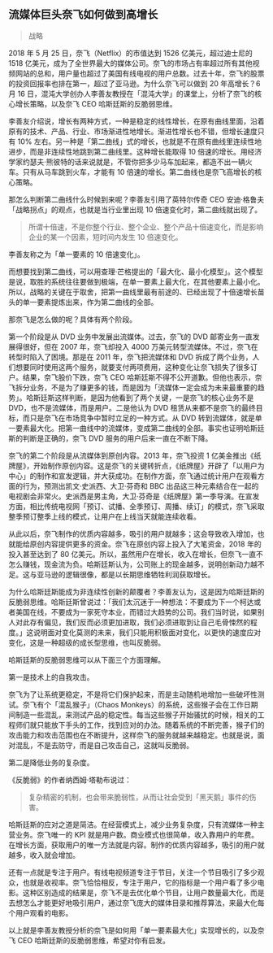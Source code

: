 ## 流媒体巨头奈飞如何做到高增长

> 战略

2018 年 5 月 25 日，奈飞（Netflix）的市值达到 1526 亿美元，超过迪士尼的 1518 亿美元，成为了全世界最大的媒体公司。奈飞的市场占有率超过所有其他视频网站的总和，用户量也超过了美国有线电视的用户总数。过去十年，奈飞的股票的投资回报率也排在第一，超过了亚马逊。为什么奈飞可以做到 20 年高增长？6 月 16 日，混沌大学创办人李善友教授在「混沌大学」的课堂上，分析了奈飞的核心增长策略，以及奈飞 CEO 哈斯廷斯的反脆弱思维。

李善友介绍说，增长有两种方式，一种是稳定的线性增长，在原有曲线里面，沿着原有的技术、产品、行业、市场渐进性地增长。渐进性增长也不错，但增长速度只有 10% 左右。另一种是「第二曲线」式的增长，也就是不在原有曲线里连续性地进步，而是非连续性地跳到第二曲线里。这种增长能取得 10 倍速的增长。用经济学家约瑟夫·熊彼特的话来说就是，不管你把多少马车加起来，都造不出一辆火车。只有从马车跳到火车，才能有 10 倍速的增长。第二曲线也是奈飞高增长的核心策略。

那怎么判断第二曲线什么时候到来呢？李善友引用了英特尔传奇 CEO 安迪·格鲁夫「战略拐点」的观点，也就是当行业里出现 10 倍速变化时，第二曲线就出现了。

> 所谓十倍速，不是你整个行业、整个企业、整个产品十倍速变化，而是影响企业的某一个因素，短时间内发生 10 倍速变化。

李善友称之为「单一要素的 10 倍速变化」。

而想要找到第二曲线，可以用查理·芒格提出的「最大化、最小化模型」。这个模型是说，取胜的系统往往要做到极端，在单一要素上最大化，在其他要素上最小化。所以，战略的关键在于取舍，把第一曲线里最有前途的、已经出现了十倍速增长苗头的单一要素提炼出来，作为第二曲线的全部。

那奈飞是怎么做的呢？具体有两个阶段。

第一个阶段是从 DVD 业务中发展出流媒体。过去，奈飞的 DVD 邮寄业务一直发展得很好，但在 2007 年，奈飞却投入 4000 万美元转型流媒体。不过，奈飞在转型时陷入了困境。那是在 2011 年，奈飞把流媒体和 DVD 拆成了两个业务，人们想要同时使用这两个服务，就要支付两项费用，这种变化让奈飞损失了很多订户。结果，奈飞股价下跌，奈飞 CEO 哈斯廷斯不得不公开道歉。但他也表示，奈飞拆分业务，不是为了赚更多的钱，而是因为「流媒体一定会成为未来最重要的趋势」。哈斯廷斯这样判断，是因为他看到了两个关键，一是奈飞的核心业务不是 DVD，也不是流媒体，而是用户。二是他认为 DVD 租赁从来都不是奈飞的最终目标，而只是奈飞在市场竞争中暂时立足的一种方式。从 DVD 转到流媒体，就是单一要素最大化。把第一曲线中的流媒体，变成第二曲线的全部。事实也证明哈斯廷斯的判断是正确的，奈飞 DVD 服务的用户后来一直在不断下降。

奈飞的第二个阶段是从流媒体到原创内容。2013 年，奈飞投资 1 亿美金推出《纸牌屋》，开始制作原创内容。这是奈飞的关键转折点，《纸牌屋》开辟了「以用户为中心」的制作和宣发逻辑，并大获成功。在制作方面，奈飞通过统计用户在观看方面的行为，预测出凯文·史派西、大卫·芬奇和 BBC 出品这三种元素结合在一起的电视剧会非常火。史派西是男主角，大卫·芬奇是《纸牌屋》第一季导演。在宣发方面，相比传统电视网「预订、试播、全季预订、周播、续订」的模式，奈飞采取整季预订整季上线的模式，让用户在上线当天就能连续收看。

从此以后，奈飞制作的优质内容越多，吸引的用户就越多；这会导致收入增加，也就能给原创内容提供更多的资金。奈飞在原创内容上投入了大笔资金，2018 年的投入甚至达到了 80 亿美元。所以，虽然用户在增长，收入在增长，但奈飞一直不怎么赚钱，现金流为负。哈斯廷斯认为，公司账上的现金越多，说明创新动力越不足。这与亚马逊的逻辑很像，都是以长期思维牺牲利润获取增长。

为什么哈斯廷斯能成为非连续性创新的颠覆者？李善友认为，这是因为哈斯廷斯的反脆弱思维。哈斯廷斯曾说过：「我们太沉迷于一种想法：不要成为下一个柯达或者美国在线，不要成为一家死守本业，而错过大趋势的公司。我们当时说，如果别人对此存有偏见，我们反而必须更加进取，我们必须进取到让自己毛骨悚然的程度。」这说明面对变化莫测的未来，我们只能用积极面对变化，以更快的速度应对变化，这是一种超级的成长型思维，也叫反脆弱。

哈斯廷斯的反脆弱思维可以从下面三个方面理解。

第一是技术上的自我攻击。

奈飞为了让系统更稳定，不是将它们保护起来，而是主动随机地增加一些破坏性测试。奈飞有个「混乱猴子」（Chaos Monkeys）的系统，这些猴子会在工作日期间制造一些混乱，来测试产品的稳定性。每当这些猴子开始骚扰的时候，相关的工程师们就只能放下手头的工作，找到应对的办法。随着系统的不断完善，猴子们的攻击能力和攻击范围也在不断提升，这样奈飞的服务就越来越稳定。也就是说，面对混乱，不是去防守，而是自己攻击自己，这就叫反脆弱。

第二是降低业务的复杂度。

《反脆弱》的作者纳西姆·塔勒布说过：

> 复杂精密的机制，也会带来脆弱性，从而让社会受到「黑天鹅」事件的伤害。

哈斯廷斯的应对之道是简洁。在经营模式上，减少业务复杂度，只有流媒体一种主营业务。奈飞唯一的 KPI 就是用户数。商业模式也很简单，收入靠用户的年费。在增长方面，获取用户的唯一方法就是内容。制作的优质内容越多，吸引的用户就越多，收入就会增加。

还有一点就是专注于用户。有线电视频道专注于节目，关注一个节目吸引了多少观众，也就是收视率。奈飞恰恰相反，专注于用户，它的指标是一个用户看了多少电影。这种区别造成的结果是，奈飞不是去优化单个节目，让用户数量最大化，而是去想怎么才能更好地吸引用户，通过奈飞庞大的媒体目录和推荐算法，来最大化每个用户观看的电影。

以上就是李善友教授分析的奈飞是如何用「单一要素最大化」实现增长的，以及奈飞 CEO 哈斯廷斯的反脆弱思维，希望对你有启发。

